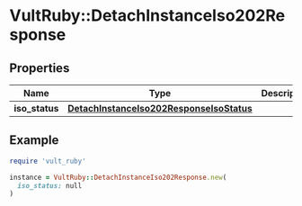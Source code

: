 # VultRuby::DetachInstanceIso202Response

## Properties

| Name | Type | Description | Notes |
| ---- | ---- | ----------- | ----- |
| **iso_status** | [**DetachInstanceIso202ResponseIsoStatus**](DetachInstanceIso202ResponseIsoStatus.md) |  | [optional] |

## Example

```ruby
require 'vult_ruby'

instance = VultRuby::DetachInstanceIso202Response.new(
  iso_status: null
)
```

